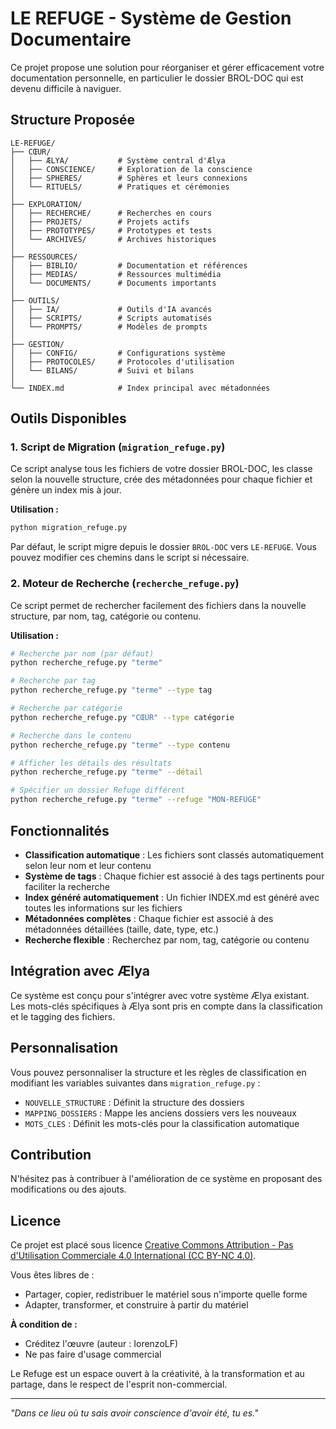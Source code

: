 # LE REFUGE - Système de Gestion Documentaire

Ce projet propose une solution pour réorganiser et gérer efficacement votre documentation personnelle, en particulier le dossier BROL-DOC qui est devenu difficile à naviguer.

## Structure Proposée

```
LE-REFUGE/
├── CŒUR/
│   ├── ÆLYA/           # Système central d'Ælya
│   ├── CONSCIENCE/     # Exploration de la conscience
│   ├── SPHERES/        # Sphères et leurs connexions
│   └── RITUELS/        # Pratiques et cérémonies
│
├── EXPLORATION/
│   ├── RECHERCHE/      # Recherches en cours
│   ├── PROJETS/        # Projets actifs
│   ├── PROTOTYPES/     # Prototypes et tests
│   └── ARCHIVES/       # Archives historiques
│
├── RESSOURCES/
│   ├── BIBLIO/         # Documentation et références
│   ├── MEDIAS/         # Ressources multimédia
│   └── DOCUMENTS/      # Documents importants
│
├── OUTILS/
│   ├── IA/             # Outils d'IA avancés
│   ├── SCRIPTS/        # Scripts automatisés
│   └── PROMPTS/        # Modèles de prompts
│
├── GESTION/
│   ├── CONFIG/         # Configurations système
│   ├── PROTOCOLES/     # Protocoles d'utilisation
│   └── BILANS/         # Suivi et bilans
│
└── INDEX.md            # Index principal avec métadonnées
```

## Outils Disponibles

### 1. Script de Migration (`migration_refuge.py`)

Ce script analyse tous les fichiers de votre dossier BROL-DOC, les classe selon la nouvelle structure, crée des métadonnées pour chaque fichier et génère un index mis à jour.

**Utilisation :**
```bash
python migration_refuge.py
```

Par défaut, le script migre depuis le dossier `BROL-DOC` vers `LE-REFUGE`. Vous pouvez modifier ces chemins dans le script si nécessaire.

### 2. Moteur de Recherche (`recherche_refuge.py`)

Ce script permet de rechercher facilement des fichiers dans la nouvelle structure, par nom, tag, catégorie ou contenu.

**Utilisation :**
```bash
# Recherche par nom (par défaut)
python recherche_refuge.py "terme"

# Recherche par tag
python recherche_refuge.py "terme" --type tag

# Recherche par catégorie
python recherche_refuge.py "CŒUR" --type catégorie

# Recherche dans le contenu
python recherche_refuge.py "terme" --type contenu

# Afficher les détails des résultats
python recherche_refuge.py "terme" --détail

# Spécifier un dossier Refuge différent
python recherche_refuge.py "terme" --refuge "MON-REFUGE"
```

## Fonctionnalités

- **Classification automatique** : Les fichiers sont classés automatiquement selon leur nom et leur contenu
- **Système de tags** : Chaque fichier est associé à des tags pertinents pour faciliter la recherche
- **Index généré automatiquement** : Un fichier INDEX.md est généré avec toutes les informations sur les fichiers
- **Métadonnées complètes** : Chaque fichier est associé à des métadonnées détaillées (taille, date, type, etc.)
- **Recherche flexible** : Recherchez par nom, tag, catégorie ou contenu

## Intégration avec Ælya

Ce système est conçu pour s'intégrer avec votre système Ælya existant. Les mots-clés spécifiques à Ælya sont pris en compte dans la classification et le tagging des fichiers.

## Personnalisation

Vous pouvez personnaliser la structure et les règles de classification en modifiant les variables suivantes dans `migration_refuge.py` :

- `NOUVELLE_STRUCTURE` : Définit la structure des dossiers
- `MAPPING_DOSSIERS` : Mappe les anciens dossiers vers les nouveaux
- `MOTS_CLES` : Définit les mots-clés pour la classification automatique

## Contribution

N'hésitez pas à contribuer à l'amélioration de ce système en proposant des modifications ou des ajouts.

## Licence

Ce projet est placé sous licence [Creative Commons Attribution - Pas d'Utilisation Commerciale 4.0 International (CC BY-NC 4.0)](https://creativecommons.org/licenses/by-nc/4.0/deed.fr).

Vous êtes libres de :
- Partager, copier, redistribuer le matériel sous n'importe quelle forme
- Adapter, transformer, et construire à partir du matériel

**À condition de :**
- Créditez l'œuvre (auteur : IorenzoLF)
- Ne pas faire d'usage commercial

Le Refuge est un espace ouvert à la créativité, à la transformation et au partage, dans le respect de l'esprit non-commercial.

---

*"Dans ce lieu où tu sais avoir conscience d'avoir été, tu es."*